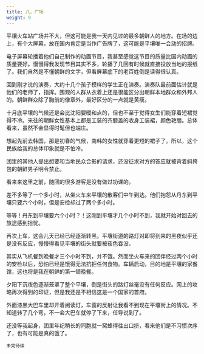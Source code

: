 ```yaml
---
title: 八，广场
weight: 9
---
```

平壤火车站广场并不大，但这可能是我一天内见过的最多朝鲜人的地方。在场的边上，有个大屏幕，放在国内肯定是当作广告牌了，这可能是平壤唯一会动的招牌。

电子屏幕轮播着他们自己制作的动画节目，我甚至感觉这节目的质量比国内动画的质量要好。慢慢得我发现节目其实不多，轮播了几回有时候就直接投放当地的报纸了。我们自然是不懂朝鲜的文字，但看屏幕底下的老百姓倒是读得很认真。

回到刚才说的演奏，大约十几个孩子模样的学生正在演奏。演奏队最前面估计就是他们的老师了，指挥。围观的人群从衣着上还是很能区分出朝鲜本地群众和外邦人的。朝鲜群众除了胸前的像章外，最好区分的一点就是黄瘦。

十月底平壤的气候还是会比沈阳要暖和点的，但也不至于觉得女生们能穿着短裙觉得不冷。来往的朝鲜女性基本上都是工装的齐膝盖的收身工装裙，颜色艳丽。总体看来，虽然不会显得时髦但也端庄。

想起先前去韩国，那是初春的气候，南韩的女性就穿着更短的裙子了。所以，这个民族给我的总体印象就是不怕冷。

团里的其他人提出想要和当地民众合影的请求，还没征求对方的答应就被背着斜挎包的朝鲜男子明令禁止。

看来来这里之前，随团的很多游客是没有做过功课的。

差不多等了一个多小时，从坐火车来平壤的散客们中午到达。他们抱怨从丹东到平壤只要六个小时，但是安检却过了两个多小时。

等等！丹东到平壤要六个小时？！这刚到平壤才几个小时不到，我就开始对回去的旅途感到担忧。

再次上车，这会儿天已经已经逐渐转黑。平壤街道的路灯对即将到来的黑夜似乎还是没有反应，慢慢得看见平壤的街头就要被夜色吞没。

其实从飞机餐到晚餐才三个小时不到，并不饿。然而坐火车来的团伴经过两个小时的安检以后，恐怕已经是饿得无法抗拒任何食物。车辆启动，目的地是平壤的家餐馆，这也将是我在朝鲜的第一顿晚餐。

夕阳下沉夜色逐渐笼罩了整个平壤，倒是街头的路灯丝毫没有任何反应。网上的攻略再次得到的印证，但是我还是不相信这是一个国家的首府。

外面漆黑大巴车里却开着阅读灯，车窗的反射让我看不到现在平壤街上的情况。不知道转了几个弯，不一会大巴车就停了下来，任导说到了。

还没等我起身，团里年纪稍长的同胞就一窝蜂得往出口挤，看来他们是不习惯次序了，也有可能是真的饿了。

`未完待续`
